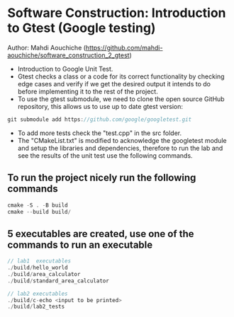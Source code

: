 # Software Construction: Introduction to Gtest (Google testing)

Author: Mahdi Aouchiche (<https://github.com/mahdi-aouchiche/software_construction_2_gtest>)

* Introduction to Google Unit Test.
* Gtest checks a class or a code for its correct functionality by checking edge cases and verify if we get the desired output it intends to do before implementing it to the rest of the project.
* To use the gtest submodule, we need to clone the open source GitHub repository, this allows us to use up to date gtest version:

```c++
git submodule add https://github.com/google/googletest.git
```

* To add more tests check the "test.cpp" in the src folder.
* The "CMakeList.txt" is modified to acknowledge the googletest module and setup the libraries and dependencies, therefore to run the lab and see the results of the unit test use the following commands.

## To run the project nicely run the following commands

```c++
cmake -S . -B build
cmake --build build/
```

## 5 executables are created, use one of the commands to run an executable  

```c++
// lab1  executables
./build/hello_world
./build/area_calculator
./build/standard_area_calculator

// lab2 executables 
./build/c-echo <input to be printed>
./build/lab2_tests
```
